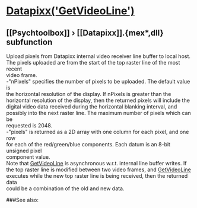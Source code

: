 # [Datapixx('GetVideoLine')](Datapixx-GetVideoLine) 
## [[Psychtoolbox]] &#8250; [[Datapixx]].{mex*,dll} subfunction


Upload pixels from Datapixx internal video receiver line buffer to local host.  
The pixels uploaded are from the start of the top raster line of the most recent  
video frame.  
-"nPixels" specifies the number of pixels to be uploaded. The default value is  
the horizontal resolution of the display. If nPixels is greater than the  
horizontal resolution of the display, then the returned pixels will include the  
digital video data received during the horizontal blanking interval, and  
possibly into the next raster line. The maximum number of pixels which can be  
requested is 2048.  
-"pixels" is returned as a 2D array with one column for each pixel, and one row  
for each of the red/green/blue components. Each datum is an 8-bit unsigned pixel  
component value.  
Note that [GetVideoLine](GetVideoLine) is asynchronous w.r.t. internal line buffer writes. If  
the top raster line is modified between two video frames, and [GetVideoLine](GetVideoLine)  
executes while the new top raster line is being received, then the returned data  
could be a combination of the old and new data.  
  


###See also:

